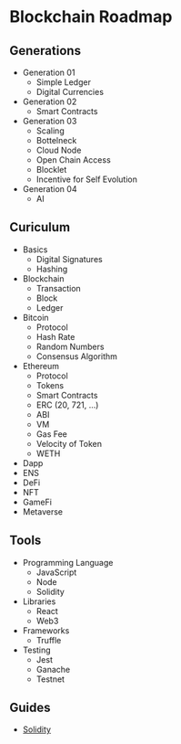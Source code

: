 # Blockchain Roadmap

## Generations
- Generation 01
  - Simple Ledger
  - Digital Currencies
- Generation 02
  - Smart Contracts
- Generation 03
  - Scaling
  - Bottelneck
  - Cloud Node
  - Open Chain Access
  - Blocklet
  - Incentive for Self Evolution
- Generation 04
  - AI

## Curiculum
- Basics
  - Digital Signatures
  - Hashing
- Blockchain
  - Transaction
  - Block
  - Ledger
- Bitcoin
  - Protocol
  - Hash Rate
  - Random Numbers
  - Consensus Algorithm
- Ethereum
  - Protocol
  - Tokens
  - Smart Contracts
  - ERC (20, 721, ...)
  - ABI
  - VM
  - Gas Fee
  - Velocity of Token
  - WETH
- Dapp
- ENS
- DeFi
- NFT
- GameFi
- Metaverse

## Tools
- Programming Language
  - JavaScript
  - Node
  - Solidity
- Libraries
  - React
  - Web3
- Frameworks
  - Truffle
- Testing
  - Jest
  - Ganache
  - Testnet

## Guides
- [Solidity](docs/SOLIDITY.md)
